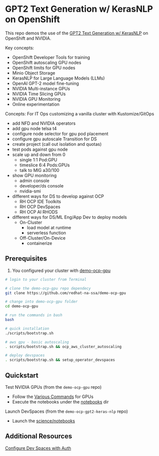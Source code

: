 # GPT2 Text Generation w/ KerasNLP on OpenShift

This repo demos the use of the [GPT2 Text Generation w/ KerasNLP](https://keras.io/examples/generative/gpt2_text_generation_with_kerasnlp/)
on OpenShift and NVIDIA.

Key concepts:

- OpenShift Developer Tools for training
- OpenShift autoscaling GPU nodes
- OpenShift limits for GPU nodes
- Minio Object Storage
- KerasNLP for Large Language Models (LLMs)
- OpenAI GPT-2 model fine-tuning
- NVIDIA Multi-instance GPUs
- NVIDIA Time Slicing GPUs
- NVIDIA GPU Monitoring
- Online experimentation

Concepts:
For IT Ops customizing a vanilla cluster with Kustomize/GitOps

- add NFD and NVIDIA operators
- add gpu node telsa t4
- configure node selector for gpu pod placement
- configure gpu autoscale
Transition for DS
- create project (call out isolation and quotas)
- test pods against gpu node
- scale up and down from 0
  - single 1:1 Pod:GPU
  - timeslice 6:4 Pods:GPUs
  - talk to MIG a30/100
- show GPU monitoring
  - admin console
  - developer/ds console
  - nvidia-smi
- different ways for DS to develop against OCP
  - RH OCP IDE Toolkits
  - RH OCP DevSpaces
  - RH OCP AI RHODS
- different ways for DS/ML Eng/App Dev to deploy models
  - On-Cluster
    - load model at runtime
    - serverless function
  - Off-Cluster/On-Device
    - containerize

## Prerequisites

1. You configured your cluster with [demo-ocp-gpu](https://github.com/redhat-na-ssa/demo-ocp-gpu)

```bash
# login to your cluster from Terminal

# clone the demo-ocp-gpu repo dependecy
git clone https://github.com/redhat-na-ssa/demo-ocp-gpu

# change into demo-ocp-gpu folder
cd demo-ocp-gpu

# run the commands in bash
bash

# quick installation
./scripts/bootstrap.sh

# aws gpu - basic autoscaling
. scripts/bootstrap.sh && ocp_aws_cluster_autoscaling

# deploy devspaces
. scripts/bootstrap.sh && setup_operator_devspaces
```

## Quickstart

Test NVIDIA GPUs (from the `demo-ocp-gpu` repo)

- Follow the [Various Commands](https://github.com/redhat-na-ssa/demo-ocp-gpu/tree/v0.90#various-commands) for GPUs
- Execute the notebooks under the [notebooks](https://github.com/redhat-na-ssa/demo-ocp-gpu/tree/v0.90/notebooks) dir

Launch DevSpaces (from the `demo-ocp-gpt2-keras-nlp` repo)

- Launch the [science/notebooks](science/notebooks)

## Additional Resources

[Configure Dev Spaces with Auth](https://eclipse.dev/che/docs/stable/end-user-guide/using-a-git-provider-access-token/)
